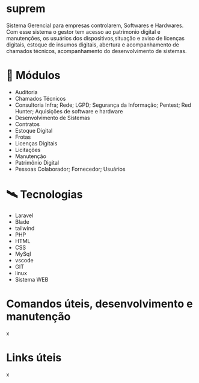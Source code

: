 # suprem

 Sistema Gerencial para empresas controlarem, Softwares e Hardwares.
 Com esse sistema o gestor tem acesso ao patrimonio digital e manutenções, os usuários dos dispositivos,situação e aviso de licenças digitais, estoque de insumos digitais, abertura e acompanhamento de chamados técnicos, acompanhamento do desenvolvimento de sistemas.

# :hammer: Módulos

- Auditoria
- Chamados Técnicos
- Consultoria
  Infra;
  Rede;
  LGPD;
  Segurança da Informação;
  Pentest;
  Red Hunter;
  Aquisições de software e hardware
- Desenvolvimento de Sistemas
- Contratos
- Estoque Digital
- Frotas
- Licenças Digitais
- Licitações
- Manutenção 
- Patrimônio Digital
- Pessoas
Colaborador; 
Fornecedor; 
Usuários

# 🛰️ Tecnologias

- Laravel
- Blade
- tailwind
- PHP
- HTML
- CSS
- MySql
- vscode
- GIT
- linux
- Sistema WEB

# Comandos úteis, desenvolvimento e manutenção 

x



# Links úteis
x



